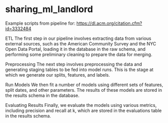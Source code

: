 # sharing_ml_landlord
Example scripts from pipeline for: https://dl.acm.org/citation.cfm?id=3332484

ETL
The first step in our pipeline involves extracting data from various external sources, such as the American Community Survey and the NYC Open Data Portal, loading it in the database in the raw schema, and performing some preliminary cleaning to prepare the data for merging.

Preprocessing
The next step involves preprocessing the data and generating staging tables to be fed into model runs. This is the stage at which we generate our splits, features, and labels.

Run Models
We then fit a number of models using different sets of features, split dates, and other parameters. The results of these models are stored in the results schema in the database.

Evaluating Results
Finally, we evaluate the models using various metrics, including precision and recall at k, which are stored in the evaluations table in the results schema.

